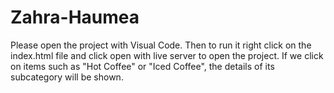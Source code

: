 # Zahra-Haumea

Please open the project with Visual Code. Then to run it right click on the index.html file and click open with live server to open the project.
If we click on items such as "Hot Coffee" or "Iced Coffee", the details of its subcategory will be shown.